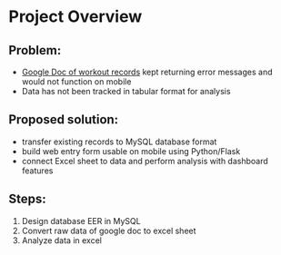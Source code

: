 # Project Overview

## Problem:
* [Google Doc of workout records](https://docs.google.com/document/d/1DT-zepXs5SBePTK3W15RSQ16GyuRmE6M_UZ2SNUMyVk/edit?usp=sharing) kept returning error messages and would not function on mobile
* Data has not been tracked in tabular format for analysis

## Proposed solution:
* transfer existing records to MySQL database format
* build web entry form usable on mobile using Python/Flask
* connect Excel sheet to data and perform analysis with dashboard features

## Steps:
1. Design database EER in MySQL
2. Convert raw data of google doc to excel sheet
3. Analyze data in excel
